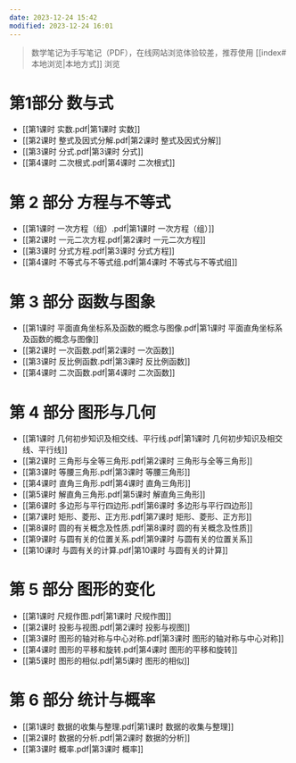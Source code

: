 ```yaml
---
date: 2023-12-24 15:42
modified: 2023-12-24 16:01
---
```


>数学笔记为手写笔记（PDF），在线网站浏览体验较差，推荐使用 [[index#本地浏览|本地方式]] 浏览

# 第1部分 数与式

- [[第1课时 实数.pdf|第1课时 实数]]
- [[第2课时 整式及因式分解.pdf|第2课时 整式及因式分解]]
- [[第3课时 分式.pdf|第3课时 分式]]
- [[第4课时 二次根式.pdf|第4课时 二次根式]]

# 第 2 部分 方程与不等式

- [[第1课时 一次方程（组）.pdf|第1课时 一次方程（组）]]
- [[第2课时 一元二次方程.pdf|第2课时 一元二次方程]]
- [[第3课时 分式方程.pdf|第3课时 分式方程]]
- [[第4课时 不等式与不等式组.pdf|第4课时 不等式与不等式组]]

# 第 3 部分 函数与图象

- [[第1课时 平面直角坐标系及函数的概念与图像.pdf|第1课时 平面直角坐标系及函数的概念与图像]]
- [[第2课时 一次函数.pdf|第2课时 一次函数]]
- [[第3课时 反比例函数.pdf|第3课时 反比例函数]]
- [[第4课时 二次函数.pdf|第4课时 二次函数]]

# 第 4 部分 图形与几何

- [[第1课时 几何初步知识及相交线、平行线.pdf|第1课时 几何初步知识及相交线、平行线]]
- [[第2课时 三角形与全等三角形.pdf|第2课时 三角形与全等三角形]]
- [[第3课时 等腰三角形.pdf|第3课时 等腰三角形]]
- [[第4课时 直角三角形.pdf|第4课时 直角三角形]]
- [[第5课时 解直角三角形.pdf|第5课时 解直角三角形]]
- [[第6课时 多边形与平行四边形.pdf|第6课时 多边形与平行四边形]]
- [[第7课时 矩形、菱形、正方形.pdf|第7课时 矩形、菱形、正方形]]
- [[第8课时 圆的有关概念及性质.pdf|第8课时 圆的有关概念及性质]]
- [[第9课时 与圆有关的位置关系.pdf|第9课时 与圆有关的位置关系]]
- [[第10课时 与圆有关的计算.pdf|第10课时 与圆有关的计算]]

# 第 5 部分 图形的变化

- [[第1课时 尺规作图.pdf|第1课时 尺规作图]]
- [[第2课时 投影与视图.pdf|第2课时 投影与视图]]
- [[第3课时 图形的轴对称与中心对称.pdf|第3课时 图形的轴对称与中心对称]]
- [[第4课时 图形的平移和旋转.pdf|第4课时 图形的平移和旋转]]
- [[第5课时 图形的相似.pdf|第5课时 图形的相似]]

# 第 6 部分 统计与概率

- [[第1课时 数据的收集与整理.pdf|第1课时 数据的收集与整理]]
- [[第2课时 数据的分析.pdf|第2课时 数据的分析]]
- [[第3课时 概率.pdf|第3课时 概率]]
